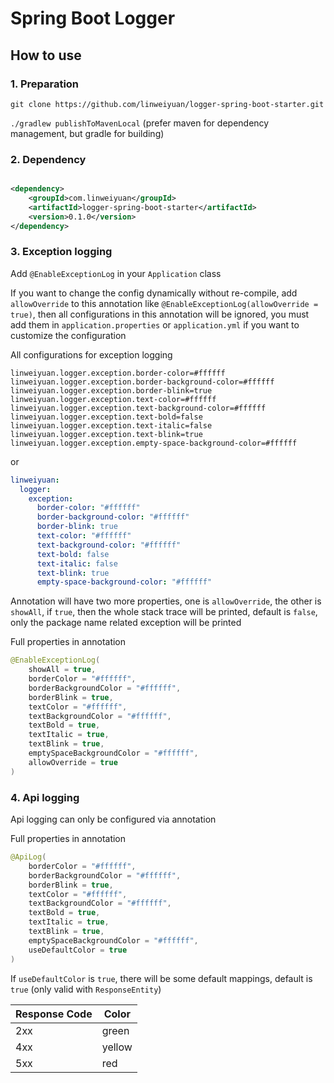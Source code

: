 # Spring Boot Logger

## How to use

### 1. Preparation

`git clone https://github.com/linweiyuan/logger-spring-boot-starter.git`

`./gradlew publishToMavenLocal` (prefer maven for dependency management, but gradle for building)

### 2. Dependency

```xml

<dependency>
    <groupId>com.linweiyuan</groupId>
    <artifactId>logger-spring-boot-starter</artifactId>
    <version>0.1.0</version>
</dependency>
```

### 3. Exception logging

Add `@EnableExceptionLog` in your `Application` class

If you want to change the config dynamically without re-compile, add `allowOverride` to this annotation
like `@EnableExceptionLog(allowOverride = true)`, then all configurations in this annotation will be ignored, you must
add them in `application.properties` or `application.yml` if you want to customize the configuration

All configurations for exception logging

```properties
linweiyuan.logger.exception.border-color=#ffffff
linweiyuan.logger.exception.border-background-color=#ffffff
linweiyuan.logger.exception.border-blink=true
linweiyuan.logger.exception.text-color=#ffffff
linweiyuan.logger.exception.text-background-color=#ffffff
linweiyuan.logger.exception.text-bold=false
linweiyuan.logger.exception.text-italic=false
linweiyuan.logger.exception.text-blink=true
linweiyuan.logger.exception.empty-space-background-color=#ffffff
```

or

```yaml
linweiyuan:
  logger:
    exception:
      border-color: "#ffffff"
      border-background-color: "#ffffff"
      border-blink: true
      text-color: "#ffffff"
      text-background-color: "#ffffff"
      text-bold: false
      text-italic: false
      text-blink: true
      empty-space-background-color: "#ffffff"
```

Annotation will have two more properties, one is `allowOverride`, the other is `showAll`, if `true`, then the whole
stack trace will be printed, default is `false`, only the package name related exception will be printed

Full properties in annotation

```kotlin
@EnableExceptionLog(
    showAll = true,
    borderColor = "#ffffff",
    borderBackgroundColor = "#ffffff",
    borderBlink = true,
    textColor = "#ffffff",
    textBackgroundColor = "#ffffff",
    textBold = true,
    textItalic = true,
    textBlink = true,
    emptySpaceBackgroundColor = "#ffffff",
    allowOverride = true
)
```

### 4. Api logging

Api logging can only be configured via annotation

Full properties in annotation

```kotlin
@ApiLog(
    borderColor = "#ffffff",
    borderBackgroundColor = "#ffffff",
    borderBlink = true,
    textColor = "#ffffff",
    textBackgroundColor = "#ffffff",
    textBold = true,
    textItalic = true,
    textBlink = true,
    emptySpaceBackgroundColor = "#ffffff",
    useDefaultColor = true
)
```

If `useDefaultColor` is `true`, there will be some default mappings, default is `true` (only valid
with `ResponseEntity`)

| Response Code | Color  |
|---------------|--------|
| 2xx           | green  |
| 4xx           | yellow |
| 5xx           | red    |
